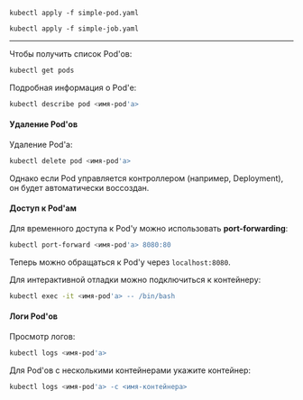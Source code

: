 ```shell
kubectl apply -f simple-pod.yaml
```
```shell
kubectl apply -f simple-job.yaml
```

---

Чтобы получить список Pod'ов:

```bash
kubectl get pods
```

Подробная информация о Pod'е:

```bash
kubectl describe pod <имя-pod'а>
```

#### Удаление Pod'ов

Удаление Pod'а:

```bash
kubectl delete pod <имя-pod'а>
```

Однако если Pod управляется контроллером (например, Deployment), он будет автоматически воссоздан.

#### Доступ к Pod'ам

Для временного доступа к Pod'у можно использовать **port-forwarding**:

```bash
kubectl port-forward <имя-pod'а> 8080:80
```

Теперь можно обращаться к Pod'у через `localhost:8080`.

Для интерактивной отладки можно подключиться к контейнеру:

```bash
kubectl exec -it <имя-pod'а> -- /bin/bash
```

#### Логи Pod'ов

Просмотр логов:

```bash
kubectl logs <имя-pod'а>
```

Для Pod'ов с несколькими контейнерами укажите контейнер:

```bash
kubectl logs <имя-pod'а> -c <имя-контейнера>
```
